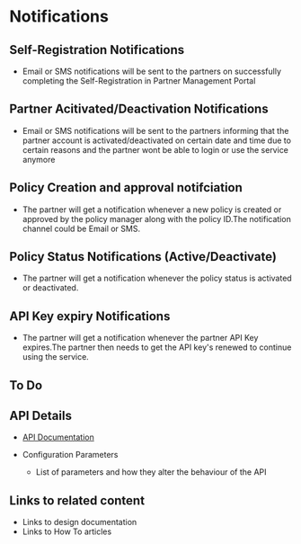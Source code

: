 
# Notifications

## Self-Registration Notifications
* Email or SMS notifications will be sent to the partners on successfully completing the Self-Registration in Partner Management Portal

## Partner Acitivated/Deactivation Notifications
* Email or SMS notifications will be sent to the partners informing that the partner account is activated/deactivated on certain date and time due to certain reasons and the partner wont be able to login or use the service anymore

## Policy Creation and approval notifciation
* The partner will get a notification whenever a new policy is created or approved by the policy manager along with the policy ID.The notification channel could be Email or SMS. 

## Policy Status Notifications (Active/Deactivate)
* The partner will get a notification whenever the policy status is activated or deactivated.

## API Key expiry Notifications
* The partner will get a notification whenever the partner API Key expires.The partner then needs to get the API key's renewed to continue using the service.

## To Do
## API Details
 * [API Documentation](PMS-API-Documentation.md)

* Configuration Parameters
    * List of parameters and how they alter the behaviour of the API

## Links to related content
* Links to design documentation
* Links to How To articles

